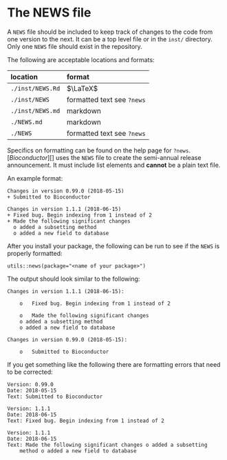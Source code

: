 # The NEWS file

A `NEWS` file should be included to keep track of changes to the code
from one version to the next. It can be a top level file or in the
`inst/` directory. Only one `NEWS` file should exist in the repository.

The following are acceptable locations and formats:

<table>
<thead>
<tr class="header">
<th style="text-align: left;">location</th>
<th style="text-align: left;">format</th>
</tr>
</thead>
<tbody>
<tr class="odd">
<td style="text-align: left;"><code>./inst/NEWS.Rd</code></td>
<td style="text-align: left;"><span
class="math inline">$\LaTeX$</span></td>
</tr>
<tr class="even">
<td style="text-align: left;"><code>./inst/NEWS</code></td>
<td style="text-align: left;">formatted text see <code>?news</code></td>
</tr>
<tr class="odd">
<td style="text-align: left;"><code>./inst/NEWS.md</code></td>
<td style="text-align: left;">markdown</td>
</tr>
<tr class="even">
<td style="text-align: left;"><code>./NEWS.md</code></td>
<td style="text-align: left;">markdown</td>
</tr>
<tr class="odd">
<td style="text-align: left;"><code>./NEWS</code></td>
<td style="text-align: left;">formatted text see <code>?news</code></td>
</tr>
</tbody>
</table>

Specifics on formatting can be found on the help page for `?news`.
\[*Bioconductor*\]\[\] uses the `NEWS` file to create the semi-annual
release announcement. It must include list elements and **cannot** be a
plain text file.

An example format:

    Changes in version 0.99.0 (2018-05-15)
    + Submitted to Bioconductor

    Changes in version 1.1.1 (2018-06-15)
    + Fixed bug. Begin indexing from 1 instead of 2
    + Made the following significant changes
      o added a subsetting method
      o added a new field to database

After you install your package, the following can be run to see if the
`NEWS` is properly formatted:

    utils::news(package="<name of your package>")

The output should look similar to the following:

    Changes in version 1.1.1 (2018-06-15):

        o   Fixed bug. Begin indexing from 1 instead of 2

        o   Made the following significant changes
        o added a subsetting method
        o added a new field to database

    Changes in version 0.99.0 (2018-05-15):

        o   Submitted to Bioconductor

If you get something like the following there are formatting errors that
need to be corrected:

    Version: 0.99.0
    Date: 2018-05-15
    Text: Submitted to Bioconductor

    Version: 1.1.1
    Date: 2018-06-15
    Text: Fixed bug. Begin indexing from 1 instead of 2

    Version: 1.1.1
    Date: 2018-06-15
    Text: Made the following significant changes o added a subsetting
        method o added a new field to database
